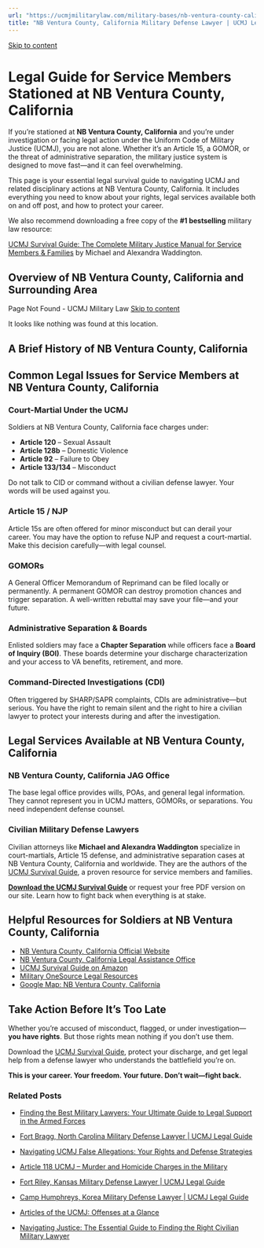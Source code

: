 ```yaml
---
url: "https://ucmjmilitarylaw.com/military-bases/nb-ventura-county-california-military-defense-lawyer-ucmj-legal-guide/"
title: "NB Ventura County, California Military Defense Lawyer | UCMJ Legal Guide"
---
```


[Skip to content](https://ucmjmilitarylaw.com/military-bases/nb-ventura-county-california-military-defense-lawyer-ucmj-legal-guide/#content)

# Legal Guide for Service Members Stationed at NB Ventura County, California

If you’re stationed at **NB Ventura County, California** and you’re under investigation or facing legal action under the Uniform Code of Military Justice (UCMJ), you are not alone. Whether it’s an Article 15, a GOMOR, or the threat of administrative separation, the military justice system is designed to move fast—and it can feel overwhelming.

This page is your essential legal survival guide to navigating UCMJ and related disciplinary actions at NB Ventura County, California. It includes everything you need to know about your rights, legal services available both on and off post, and how to protect your career.

We also recommend downloading a free copy of the **#1 bestselling** military law resource:

[UCMJ Survival Guide: The Complete Military Justice Manual for Service Members & Families](https://www.amazon.com/dp/B0FCDD3B2Z) by Michael and Alexandra Waddington.

## Overview of NB Ventura County, California and Surrounding Area

Page Not Found - UCMJ Military Law [Skip to content](https://ucmjmilitarylaw.com/military-bases/nb-ventura-county-california-military-defense-lawyer-ucmj-legal-guide/%7Blocation7#content)

It looks like nothing was found at this location.

## A Brief History of NB Ventura County, California

## Common Legal Issues for Service Members at NB Ventura County, California

### Court-Martial Under the UCMJ

Soldiers at NB Ventura County, California face charges under:

- **Article 120** – Sexual Assault
- **Article 128b** – Domestic Violence
- **Article 92** – Failure to Obey
- **Article 133/134** – Misconduct

Do not talk to CID or command without a civilian defense lawyer. Your words will be used against you.

### Article 15 / NJP

Article 15s are often offered for minor misconduct but can derail your career. You may have the option to refuse NJP and request a court-martial. Make this decision carefully—with legal counsel.

### GOMORs

A General Officer Memorandum of Reprimand can be filed locally or permanently. A permanent GOMOR can destroy promotion chances and trigger separation. A well-written rebuttal may save your file—and your future.

### Administrative Separation & Boards

Enlisted soldiers may face a **Chapter Separation** while officers face a **Board of Inquiry (BOI)**. These boards determine your discharge characterization and your access to VA benefits, retirement, and more.

### Command-Directed Investigations (CDI)

Often triggered by SHARP/SAPR complaints, CDIs are administrative—but serious. You have the right to remain silent and the right to hire a civilian lawyer to protect your interests during and after the investigation.

## Legal Services Available at NB Ventura County, California

### NB Ventura County, California JAG Office

The base legal office provides wills, POAs, and general legal information. They cannot represent you in UCMJ matters, GOMORs, or separations. You need independent defense counsel.

### Civilian Military Defense Lawyers

Civilian attorneys like **Michael and Alexandra Waddington** specialize in court-martials, Article 15 defense, and administrative separation cases at NB Ventura County, California and worldwide. They are the authors of the [UCMJ Survival Guide](https://www.amazon.com/dp/B0FCDD3B2Z), a proven resource for service members and families.

**[Download the UCMJ Survival Guide](https://www.amazon.com/dp/B0FCDD3B2Z)** or request your free PDF version on our site. Learn how to fight back when everything is at stake.

## Helpful Resources for Soldiers at NB Ventura County, California

- [NB Ventura County, California Official Website](https://ucmjmilitarylaw.com/military-bases/nb-ventura-county-california-military-defense-lawyer-ucmj-legal-guide/%7Blocation12%7D)
- [NB Ventura County, California Legal Assistance Office](https://ucmjmilitarylaw.com/military-bases/nb-ventura-county-california-military-defense-lawyer-ucmj-legal-guide/%7Blocation13%7D)
- [UCMJ Survival Guide on Amazon](https://www.amazon.com/dp/B0FCDD3B2Z)
- [Military OneSource Legal Resources](https://www.militaryonesource.mil/legal/)
- [Google Map: NB Ventura County, California](https://ucmjmilitarylaw.com/military-bases/nb-ventura-county-california-military-defense-lawyer-ucmj-legal-guide/%7Blocation14%7D)

## Take Action Before It’s Too Late

Whether you’re accused of misconduct, flagged, or under investigation— **you have rights**. But those rights mean nothing if you don’t use them.

Download the [UCMJ Survival Guide](https://www.amazon.com/dp/B0FCDD3B2Z), protect your discharge, and get legal help from a defense lawyer who understands the battlefield you’re on.

**This is your career. Your freedom. Your future. Don’t wait—fight back.**

### Related Posts

- [Finding the Best Military Lawyers: Your Ultimate Guide to Legal Support in the Armed Forces](https://ucmjmilitarylaw.com/best-military-lawyers/)
- [Fort Bragg, North Carolina Military Defense Lawyer \| UCMJ Legal Guide](https://ucmjmilitarylaw.com/fort-bragg-north-carolina-military-defense-lawyer-ucmj-legal-guide/)
- [Navigating UCMJ False Allegations: Your Rights and Defense Strategies](https://ucmjmilitarylaw.com/ucmj-false-allegations/)
- [Article 118 UCMJ – Murder and Homicide Charges in the Military](https://ucmjmilitarylaw.com/ucmj/article-118/)

- [Fort Riley, Kansas Military Defense Lawyer \| UCMJ Legal Guide](https://ucmjmilitarylaw.com/fort-riley-kansas-military-defense-lawyer-ucmj-legal-guide/)
- [Camp Humphreys, Korea Military Defense Lawyer \| UCMJ Legal Guide](https://ucmjmilitarylaw.com/camp-humphreys-korea-military-defense-lawyer-ucmj-legal-guide/)
- [Articles of the UCMJ: Offenses at a Glance](https://ucmjmilitarylaw.com/ucmj/articles-of-the-ucmj-offenses-at-a-glance/)
- [Navigating Justice: The Essential Guide to Finding the Right Civilian Military Lawyer](https://ucmjmilitarylaw.com/civilian-military-lawyer/)